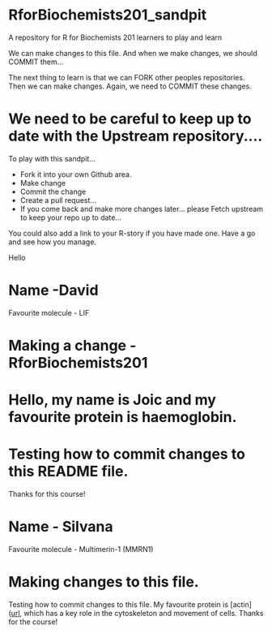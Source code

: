 # RforBiochemists201_sandpit
A repository for R for Biochemists 201 learners to play and learn

We can make changes to this file. 
And when we make changes, we should COMMIT them...

The next thing to learn is that we can FORK other peoples repositories. 
Then we can make changes. 
Again, we need to COMMIT these changes. 

# We need to be careful to keep up to date with the Upstream repository.... 


To play with this sandpit...
- Fork it into your own Github area. 
- Make change
- Commit the change
- Create a pull request...
- If you come back and make more changes later... please Fetch upstream to keep your repo up to date...

You could also add a link to your R-story if you have made one. 
Have a go and see how you manage. 


Hello

# Name -David

Favourite molecule - LIF

# Making a change - RforBiochemists201
Hello, my name is Joic and my favourite protein is haemoglobin. 
=======
# Testing how to commit changes to this README file. 

Thanks for this course!

# Name - Silvana

Favourite molecule - Multimerin-1 (MMRN1)

# Making changes to this file. 
Testing how to commit changes to this file. My favourite protein is [actin]([url](https://www.uniprot.org/uniprotkb/P60709/entry), which has a key role in the cytoskeleton and movement of cells. 
Thanks for the course! 
